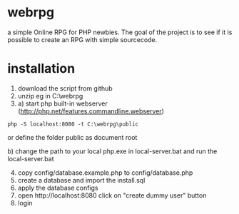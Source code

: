 # webrpg
a simple Online RPG for PHP newbies. The goal of the project is to see if it is possible to create an RPG with simple sourcecode.


# installation

1. download the script from github
2. unzip eg in C:\webrpg
3. a) start php built-in webserver (http://php.net/features.commandline.webserver)

```php -S localhost:8080 -t C:\webrpg\public```

or define the folder public as document root

 b) change the path to your local php.exe in local-server.bat and run the local-server.bat

4. copy config/database.example.php to config/database.php 
5. create a database and import the install.sql
6. apply the database configs
7. open http://localhost:8080 click on "create dummy user" button
8. login

